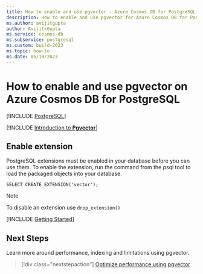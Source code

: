 ```yaml
---
title: How to enable and use pgvector - Azure Cosmos DB for PostgreSQL
description: How to enable and use pgvector for Azure Cosmos DB for PostgreSQL
ms.author: avijitgupta
author: AvijitkGupta
ms.service: cosmos-db
ms.subservice: postgresql
ms.custom: build-2023
ms.topic: how-to
ms.date: 05/10/2023
---
```


# How to enable and use pgvector on Azure Cosmos DB for PostgreSQL

[!INCLUDE [PostgreSQL](../includes/appliesto-postgresql.md)]

[!INCLUDE [Introduction to **Pgvector**](includes/introduction-pgvector.md)]

## Enable extension

PostgreSQL extensions must be enabled in your database before you can use them. To enable the extension, run the command from the psql tool to load the packaged objects into your database.

```postgresql
SELECT CREATE_EXTENSION('vector');
```

> [!Note]
> To disable an extension use `drop_extension()`

[!INCLUDE [Getting Started](includes/pgvector-basics.md)]

## Next Steps

Learn more around performance, indexing and limitations using pgvector.

> [!div class="nextstepaction"]
> [Optimize performance using pgvector](howto-optimize-performance-pgvector.md)